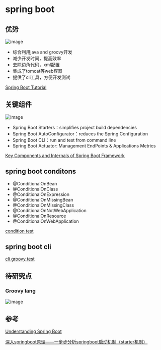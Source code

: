 # spring boot

## 优势
![image](https://user-images.githubusercontent.com/2216435/76397408-f93d5c80-63b5-11ea-9251-a749e0785761.png)

* 综合利用java and groovy开发
* 减少开发时间，提高效率
* 去除边角代码，xml配置
* 集成了tomcat等web容器
* 提供了cli工具，方便开发测试

[Spring Boot Tutorial](https://www.journaldev.com/7969/spring-boot-tutorial)

## 关键组件

![image](https://user-images.githubusercontent.com/2216435/76399123-11fb4180-63b9-11ea-8de5-b8c34086341d.png)

* Spring Boot Starters：simplifies project build dependencies
* Spring Boot AutoConfigurator：reduces the Spring Configuration
* Spring Boot CLI：run and test from command line
* Spring Boot Actuator: Management EndPoints & Applications Metrics

[Key Components and Internals of Spring Boot Framework](https://www.journaldev.com/7989/key-components-and-internals-of-spring-boot-framework)

## spring boot conditons
* @ConditionalOnBean
* @ConditionalOnClass
* @ConditionalOnExpression
* @ConditionalOnMissingBean
* @ConditionalOnMissingClass
* @ConditionalOnNotWebApplication
* @ConditionalOnResource
* @ConditionalOnWebApplication

[condition test](https://github.com/selfpoised/spring-boot-examples/tree/master/spring-boot-helloWorld)

## spring boot cli
[cli groovy test](https://github.com/selfpoised/spring-boot-examples/tree/master/spring-boot-helloWorld)

## 待研究点
### Groovy lang

![image](https://user-images.githubusercontent.com/2216435/76399550-bda49180-63b9-11ea-99e3-66dc8da5eae6.png)

## 参考
[Understanding Spring Boot
](https://geowarin.com/understanding-spring-boot/)

[深入springboot原理——一步步分析springboot启动机制（starter机制）
](https://www.cnblogs.com/hjwublog/p/10332042.html)

